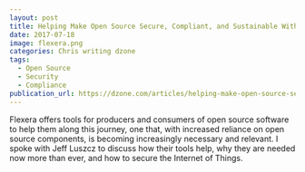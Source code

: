 ```yaml
---
layout: post
title: Helping Make Open Source Secure, Compliant, and Sustainable With Jeff Luszcz of Flexera
date: 2017-07-18
image: flexera.png
categories: Chris writing dzone
tags:
  - Open Source
  - Security
  - Compliance
publication_url: https://dzone.com/articles/helping-make-open-source-secure-compliant-and-sust
---
```


Flexera offers tools for producers and consumers of open source software to help them along this journey, one that, with increased reliance on open source components, is becoming increasingly necessary and relevant. I spoke with Jeff Luszcz to discuss how their tools help, why they are needed now more than ever, and how to secure the Internet of Things.
